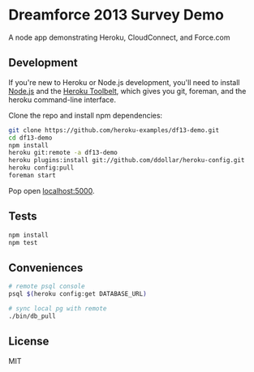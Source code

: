 # Dreamforce 2013 Survey Demo

A node app demonstrating Heroku, CloudConnect, and Force.com

## Development

If you're new to Heroku or Node.js development, you'll need to
install [Node.js](http://nodejs.org/) and the
[Heroku Toolbelt](https://toolbelt.heroku.com), which gives you git,
foreman, and the heroku command-line interface.

Clone the repo and install npm dependencies:

```sh
git clone https://github.com/heroku-examples/df13-demo.git
cd df13-demo
npm install
heroku git:remote -a df13-demo
heroku plugins:install git://github.com/ddollar/heroku-config.git
heroku config:pull
foreman start
```

Pop open [localhost:5000](http://localhost:5000).

## Tests

```sh
npm install
npm test
```

## Conveniences

```sh
# remote psql console
psql $(heroku config:get DATABASE_URL)

# sync local pg with remote
./bin/db_pull
```

## License

MIT